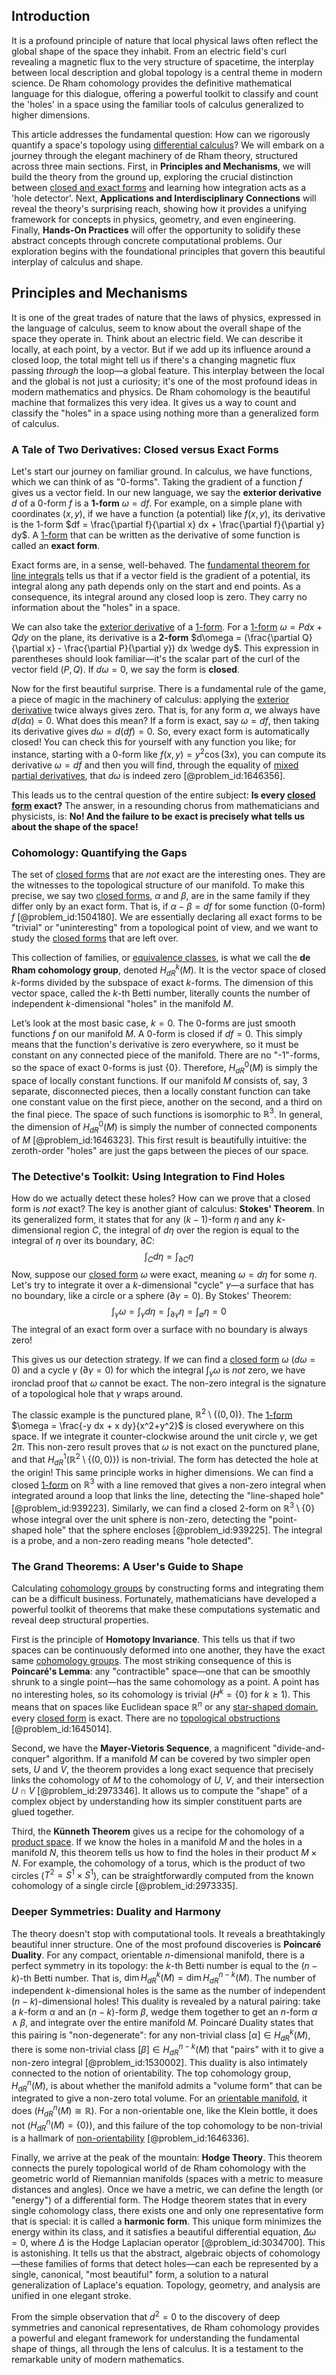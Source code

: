## Introduction
It is a profound principle of nature that local physical laws often reflect the global shape of the space they inhabit. From an electric field's curl revealing a magnetic flux to the very structure of spacetime, the interplay between local description and global topology is a central theme in modern science. De Rham cohomology provides the definitive mathematical language for this dialogue, offering a powerful toolkit to classify and count the 'holes' in a space using the familiar tools of calculus generalized to higher dimensions.

This article addresses the fundamental question: How can we rigorously quantify a space's topology using [differential calculus](@article_id:174530)? We will embark on a journey through the elegant machinery of de Rham theory, structured across three main sections. First, in **Principles and Mechanisms**, we will build the theory from the ground up, exploring the crucial distinction between [closed and exact forms](@article_id:158601) and learning how integration acts as a 'hole detector'. Next, **Applications and Interdisciplinary Connections** will reveal the theory's surprising reach, showing how it provides a unifying framework for concepts in physics, geometry, and even engineering. Finally, **Hands-On Practices** will offer the opportunity to solidify these abstract concepts through concrete computational problems. Our exploration begins with the foundational principles that govern this beautiful interplay of calculus and shape.

## Principles and Mechanisms

It is one of the great trades of nature that the laws of physics, expressed in the language of calculus, seem to know about the overall shape of the space they operate in. Think about an electric field. We can describe it locally, at each point, by a vector. But if we add up its influence around a closed loop, the total might tell us if there's a changing magnetic flux passing *through* the loop—a global feature. This interplay between the local and the global is not just a curiosity; it's one of the most profound ideas in modern mathematics and physics. De Rham cohomology is the beautiful machine that formalizes this very idea. It gives us a way to count and classify the "holes" in a space using nothing more than a generalized form of calculus.

### A Tale of Two Derivatives: Closed versus Exact Forms

Let's start our journey on familiar ground. In calculus, we have functions, which we can think of as "0-forms". Taking the gradient of a function $f$ gives us a vector field. In our new language, we say the **exterior derivative** $d$ of a 0-form $f$ is a **1-form** $\omega = df$. For example, on a simple plane with coordinates $(x,y)$, if we have a function (a potential) like $f(x,y)$, its derivative is the 1-form $df = \frac{\partial f}{\partial x} dx + \frac{\partial f}{\partial y} dy$. A [1-form](@article_id:275357) that can be written as the derivative of some function is called an **exact form**.

Exact forms are, in a sense, well-behaved. The [fundamental theorem for line integrals](@article_id:186345) tells us that if a vector field is the gradient of a potential, its integral along any path depends only on the start and end points. As a consequence, its integral around any closed loop is zero. They carry no information about the "holes" in a space.

We can also take the [exterior derivative](@article_id:161406) of a [1-form](@article_id:275357). For a [1-form](@article_id:275357) $\omega = P dx + Q dy$ on the plane, its derivative is a **2-form** $d\omega = (\frac{\partial Q}{\partial x} - \frac{\partial P}{\partial y}) dx \wedge dy$. This expression in parentheses should look familiar—it's the scalar part of the curl of the vector field $(P, Q)$. If $d\omega=0$, we say the form is **closed**.

Now for the first beautiful surprise. There is a fundamental rule of the game, a piece of magic in the machinery of calculus: applying the [exterior derivative](@article_id:161406) twice always gives zero. That is, for any form $\alpha$, we always have $d(d\alpha) = 0$. What does this mean? If a form is exact, say $\omega = df$, then taking its derivative gives $d\omega = d(df) = 0$. So, every exact form is automatically closed! You can check this for yourself with any function you like; for instance, starting with a 0-form like $f(x, y) = y^2 \cos(3x)$, you can compute its derivative $\omega = df$ and then you will find, through the equality of [mixed partial derivatives](@article_id:138840), that $d\omega$ is indeed zero [@problem_id:1646356].

This leads us to the central question of the entire subject: **Is every [closed form](@article_id:270849) exact?** The answer, in a resounding chorus from mathematicians and physicists, is: **No! And the failure to be exact is precisely what tells us about the shape of the space!**

### Cohomology: Quantifying the Gaps

The set of [closed forms](@article_id:272466) that are *not* exact are the interesting ones. They are the witnesses to the topological structure of our manifold. To make this precise, we say two [closed forms](@article_id:272466), $\alpha$ and $\beta$, are in the same family if they differ only by an exact form. That is, if $\alpha - \beta = df$ for some function (0-form) $f$ [@problem_id:1504180]. We are essentially declaring all exact forms to be "trivial" or "uninteresting" from a topological point of view, and we want to study the [closed forms](@article_id:272466) that are left over.

This collection of families, or [equivalence classes](@article_id:155538), is what we call the **de Rham cohomology group**, denoted $H^k_{dR}(M)$. It is the vector space of closed $k$-forms divided by the subspace of exact $k$-forms. The dimension of this vector space, called the $k$-th Betti number, literally counts the number of independent $k$-dimensional "holes" in the manifold $M$.

Let’s look at the most basic case, $k=0$. The 0-forms are just smooth functions $f$ on our manifold $M$. A 0-form is closed if $df=0$. This simply means that the function's derivative is zero everywhere, so it must be constant on any connected piece of the manifold. There are no "-1"-forms, so the space of exact 0-forms is just $\{0\}$. Therefore, $H^0_{dR}(M)$ is simply the space of locally constant functions. If our manifold $M$ consists of, say, 3 separate, disconnected pieces, then a locally constant function can take one constant value on the first piece, another on the second, and a third on the final piece. The space of such functions is isomorphic to $\mathbb{R}^3$. In general, the dimension of $H^0_{dR}(M)$ is simply the number of connected components of $M$ [@problem_id:1646323]. This first result is beautifully intuitive: the zeroth-order "holes" are just the gaps between the pieces of our space.

### The Detective's Toolkit: Using Integration to Find Holes

How do we actually detect these holes? How can we prove that a closed form is *not* exact? The key is another giant of calculus: **Stokes' Theorem**. In its generalized form, it states that for any $(k-1)$-form $\eta$ and any $k$-dimensional region $C$, the integral of $d\eta$ over the region is equal to the integral of $\eta$ over its boundary, $\partial C$:
$$ \int_C d\eta = \int_{\partial C} \eta $$
Now, suppose our [closed form](@article_id:270849) $\omega$ were exact, meaning $\omega = d\eta$ for some $\eta$. Let's try to integrate it over a $k$-dimensional "cycle" $\gamma$—a surface that has no boundary, like a circle or a sphere ($\partial \gamma = 0$). By Stokes' Theorem:
$$ \int_\gamma \omega = \int_\gamma d\eta = \int_{\partial \gamma} \eta = \int_{\emptyset} \eta = 0 $$
The integral of an exact form over a surface with no boundary is always zero!

This gives us our detection strategy. If we can find a [closed form](@article_id:270849) $\omega$ ($d\omega=0$) and a cycle $\gamma$ ($\partial \gamma = 0$) for which the integral $\int_\gamma \omega$ is *not* zero, we have ironclad proof that $\omega$ cannot be exact. The non-zero integral is the signature of a topological hole that $\gamma$ wraps around.

The classic example is the punctured plane, $\mathbb{R}^2 \setminus \{(0,0)\}$. The [1-form](@article_id:275357) $\omega = \frac{-y dx + x dy}{x^2+y^2}$ is closed everywhere on this space. If we integrate it counter-clockwise around the unit circle $\gamma$, we get $2\pi$. This non-zero result proves that $\omega$ is not exact on the punctured plane, and that $H^1_{dR}(\mathbb{R}^2 \setminus \{(0,0)\})$ is non-trivial. The form has detected the hole at the origin! This same principle works in higher dimensions. We can find a closed [1-form](@article_id:275357) on $\mathbb{R}^3$ with a line removed that gives a non-zero integral when integrated around a loop that links the line, detecting the "line-shaped hole" [@problem_id:939223]. Similarly, we can find a closed 2-form on $\mathbb{R}^3 \setminus \{0\}$ whose integral over the unit sphere is non-zero, detecting the "point-shaped hole" that the sphere encloses [@problem_id:939225]. The integral is a probe, and a non-zero reading means "hole detected".

### The Grand Theorems: A User's Guide to Shape

Calculating [cohomology groups](@article_id:141956) by constructing forms and integrating them can be a difficult business. Fortunately, mathematicians have developed a powerful toolkit of theorems that make these computations systematic and reveal deep structural properties.

First is the principle of **Homotopy Invariance**. This tells us that if two spaces can be continuously deformed into one another, they have the exact same [cohomology groups](@article_id:141956). The most striking consequence of this is **Poincaré's Lemma**: any "contractible" space—one that can be smoothly shrunk to a single point—has the same cohomology as a point. A point has no interesting holes, so its cohomology is trivial ($H^k=\{0\}$ for $k \ge 1$). This means that on spaces like Euclidean space $\mathbb{R}^n$ or any [star-shaped domain](@article_id:163566), every [closed form](@article_id:270849) is exact. There are no [topological obstructions](@article_id:633998) [@problem_id:1645014].

Second, we have the **Mayer-Vietoris Sequence**, a magnificent "divide-and-conquer" algorithm. If a manifold $M$ can be covered by two simpler open sets, $U$ and $V$, the theorem provides a long exact sequence that precisely links the cohomology of $M$ to the cohomology of $U$, $V$, and their intersection $U \cap V$ [@problem_id:2973346]. It allows us to compute the "shape" of a complex object by understanding how its simpler constituent parts are glued together.

Third, the **Künneth Theorem** gives us a recipe for the cohomology of a [product space](@article_id:151039). If we know the holes in a manifold $M$ and the holes in a manifold $N$, this theorem tells us how to find the holes in their product $M \times N$. For example, the cohomology of a torus, which is the product of two circles ($T^2 = S^1 \times S^1$), can be straightforwardly computed from the known cohomology of a single circle [@problem_id:2973335].

### Deeper Symmetries: Duality and Harmony

The theory doesn't stop with computational tools. It reveals a breathtakingly beautiful inner structure. One of the most profound discoveries is **Poincaré Duality**. For any compact, orientable $n$-dimensional manifold, there is a perfect symmetry in its topology: the $k$-th Betti number is equal to the $(n-k)$-th Betti number. That is, $\dim H^k_{dR}(M) = \dim H^{n-k}_{dR}(M)$. The number of independent $k$-dimensional holes is the same as the number of independent $(n-k)$-dimensional holes! This duality is revealed by a natural pairing: take a $k$-form $\alpha$ and an $(n-k)$-form $\beta$, wedge them together to get an $n$-form $\alpha \wedge \beta$, and integrate over the entire manifold $M$. Poincaré Duality states that this pairing is "non-degenerate": for any non-trivial class $[\alpha] \in H^k_{dR}(M)$, there is some non-trivial class $[\beta] \in H^{n-k}_{dR}(M)$ that "pairs" with it to give a non-zero integral [@problem_id:1530002]. This duality is also intimately connected to the notion of orientability. The top cohomology group, $H^n_{dR}(M)$, is about whether the manifold admits a "volume form" that can be integrated to give a non-zero total volume. For an [orientable manifold](@article_id:276442), it does ($H^n_{dR}(M) \cong \mathbb{R}$). For a non-orientable one, like the Klein bottle, it does not ($H^n_{dR}(M) = \{0\}$), and this failure of the top cohomology to be non-trivial is a hallmark of [non-orientability](@article_id:154603) [@problem_id:1646336].

Finally, we arrive at the peak of the mountain: **Hodge Theory**. This theorem connects the purely topological world of de Rham cohomology with the geometric world of Riemannian manifolds (spaces with a metric to measure distances and angles). Once we have a metric, we can define the length (or "energy") of a differential form. The Hodge theorem states that in every single cohomology class, there exists one and only one representative form that is special: it is called a **harmonic form**. This unique form minimizes the energy within its class, and it satisfies a beautiful differential equation, $\Delta \omega = 0$, where $\Delta$ is the Hodge Laplacian operator [@problem_id:3034700]. This is astonishing. It tells us that the abstract, algebraic objects of cohomology—these families of forms that detect holes—can each be represented by a single, canonical, "most beautiful" form, a solution to a natural generalization of Laplace's equation. Topology, geometry, and analysis are unified in one elegant stroke.

From the simple observation that $d^2=0$ to the discovery of deep symmetries and canonical representatives, de Rham cohomology provides a powerful and elegant framework for understanding the fundamental shape of things, all through the lens of calculus. It is a testament to the remarkable unity of modern mathematics.